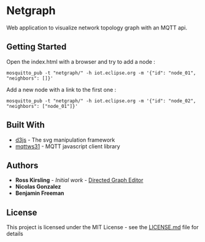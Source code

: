 # Netgraph

Web application to visualize network topology graph with an MQTT api.

## Getting Started

Open the index.html with a browser and try to add a node :

```
mosquitto_pub -t "netgraph/" -h iot.eclipse.org -m '{"id": "node_01", "neighbors": []}'
```

Add a new node with a link to the first one :

```
mosquitto_pub -t "netgraph/" -h iot.eclipse.org -m '{"id": "node_02", "neighbors": ["node_01"]}'
```

## Built With

* [d3js](https://d3js.org/) - The svg manipulation framework
* [mqttws31](https://www.eclipse.org/paho/clients/js/) - MQTT javascript client library

## Authors

* **Ross Kirsling** - *Initial work* - [Directed Graph Editor](http://bl.ocks.org/rkirsling/5001347)
* **Nicolas Gonzalez**
* **Benjamin Freeman**

## License

This project is licensed under the MIT License - see the [LICENSE.md](LICENSE.md) file for details